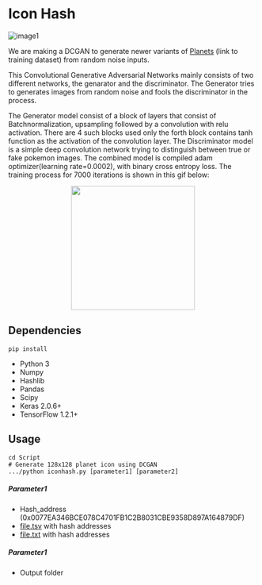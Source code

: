# Icon Hash
![image1](http://images.vfl.ru/ii/1526063901/490732a0/21705298.png)

We are making a DCGAN to generate newer variants of [Planets](https://drive.google.com/drive/folders/1NwupUPLIPuQZG38Lm1CT0vdofP6I5QgA?usp=sharing) (link to training dataset) from random noise inputs.

This Convolutional Generative Adversarial Networks mainly consists of two different networks, the genarator and the discriminator. The Generator tries to generates images from random noise and fools the discriminator in the process.

The Generator model consist of a block of layers that consist of Batchnormalization, upsampling followed by a convolution with relu activation. There are 4 such blocks used only the forth block contains tanh function as the activation of the convolution layer. The Discriminator model is a simple deep convolution network trying to distinguish between true or fake pokemon images. The combined model is compiled adam optimizer(learning rate=0.0002), with binary cross entropy loss. 
The training process for 7000 iterations is shown in this gif below:
<p align="center">
  <img width="250" height="250" src="https://github.com/metahashorg/iconhash_py/blob/master/output.gif">
</p>

## Dependencies
```
pip install
```
* Python 3
* Numpy
* Hashlib
* Pandas
* Scipy
* Keras 2.0.6+
* TensorFlow 1.2.1+

## Usage
```
cd Script
# Generate 128x128 planet icon using DCGAN
.../python iconhash.py [parameter1] [parameter2]
```
##### Parameter1
* Hash_address (0x0077EA346BCE078C4701FB1C2B8031CBE9358D897A164879DF)
* [file.tsv](https://github.com/metahashorg/iconhash_py/blob/master/example.tsv) with hash addresses
* [file.txt](https://github.com/metahashorg/iconhash_py/blob/master/example.txt) with hash addresses
##### Parameter1
* Output folder

